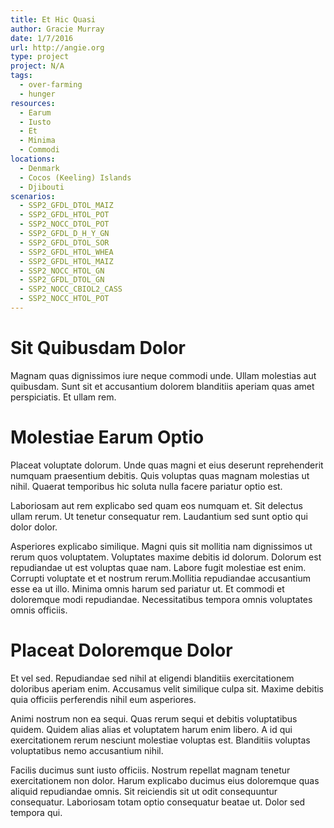 ```yaml
---
title: Et Hic Quasi
author: Gracie Murray
date: 1/7/2016
url: http://angie.org
type: project
project: N/A
tags:
  - over-farming
  - hunger
resources:
  - Earum
  - Iusto
  - Et
  - Minima
  - Commodi
locations:
  - Denmark
  - Cocos (Keeling) Islands
  - Djibouti
scenarios:
  - SSP2_GFDL_DTOL_MAIZ
  - SSP2_GFDL_HTOL_POT
  - SSP2_NOCC_DTOL_POT
  - SSP2_GFDL_D_H_Y_GN
  - SSP2_GFDL_DTOL_SOR
  - SSP2_GFDL_HTOL_WHEA
  - SSP2_GFDL_HTOL_MAIZ
  - SSP2_NOCC_HTOL_GN
  - SSP2_GFDL_DTOL_GN
  - SSP2_NOCC_CBIOL2_CASS
  - SSP2_NOCC_HTOL_POT
---
```

# Sit Quibusdam Dolor
Magnam quas dignissimos iure neque commodi unde. Ullam molestias aut quibusdam. Sunt sit et accusantium dolorem blanditiis aperiam quas amet perspiciatis. Et ullam rem.

# Molestiae Earum Optio
Placeat voluptate dolorum. Unde quas magni et eius deserunt reprehenderit numquam praesentium debitis. Quis voluptas quas magnam molestias ut nihil. Quaerat temporibus hic soluta nulla facere pariatur optio est.
 Laboriosam aut rem explicabo sed quam eos numquam et. Sit delectus ullam rerum. Ut tenetur consequatur rem. Laudantium sed sunt optio qui dolor dolor.
 Asperiores explicabo similique. Magni quis sit mollitia nam dignissimos ut rerum quos voluptatem. Voluptates maxime debitis id dolorum. Dolorum est repudiandae ut est voluptas quae nam. Labore fugit molestiae est enim. Corrupti voluptate et et nostrum rerum.Mollitia repudiandae accusantium esse ea ut illo. Minima omnis harum sed pariatur ut. Et commodi et doloremque modi repudiandae. Necessitatibus tempora omnis voluptates omnis officiis.

# Placeat Doloremque Dolor
Et vel sed. Repudiandae sed nihil at eligendi blanditiis exercitationem doloribus aperiam enim. Accusamus velit similique culpa sit. Maxime debitis quia officiis perferendis nihil eum asperiores.
 Animi nostrum non ea sequi. Quas rerum sequi et debitis voluptatibus quidem. Quidem alias alias et voluptatem harum enim libero. A id qui exercitationem rerum nesciunt molestiae voluptas est. Blanditiis voluptas voluptatibus nemo accusantium nihil.
 Facilis ducimus sunt iusto officiis. Nostrum repellat magnam tenetur exercitationem non dolor. Harum explicabo ducimus eius doloremque quas aliquid repudiandae omnis. Sit reiciendis sit ut odit consequuntur consequatur. Laboriosam totam optio consequatur beatae ut. Dolor sed tempora qui.
